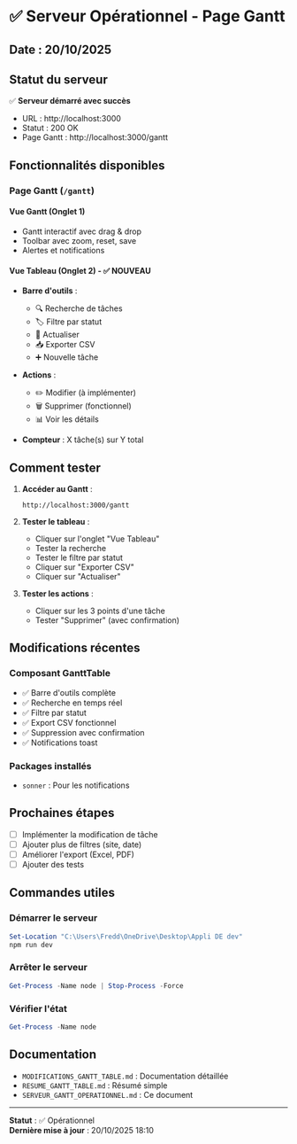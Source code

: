 # ✅ Serveur Opérationnel - Page Gantt

## Date : 20/10/2025

## Statut du serveur

✅ **Serveur démarré avec succès**
- URL : http://localhost:3000
- Statut : 200 OK
- Page Gantt : http://localhost:3000/gantt

## Fonctionnalités disponibles

### Page Gantt (`/gantt`)

#### Vue Gantt (Onglet 1)
- Gantt interactif avec drag & drop
- Toolbar avec zoom, reset, save
- Alertes et notifications

#### Vue Tableau (Onglet 2) - ✅ NOUVEAU
- **Barre d'outils** :
  - 🔍 Recherche de tâches
  - 🏷️ Filtre par statut
  - 🔄 Actualiser
  - 📥 Exporter CSV
  - ➕ Nouvelle tâche

- **Actions** :
  - ✏️ Modifier (à implémenter)
  - 🗑️ Supprimer (fonctionnel)
  - 📊 Voir les détails

- **Compteur** : X tâche(s) sur Y total

## Comment tester

1. **Accéder au Gantt** :
   ```
   http://localhost:3000/gantt
   ```

2. **Tester le tableau** :
   - Cliquer sur l'onglet "Vue Tableau"
   - Tester la recherche
   - Tester le filtre par statut
   - Cliquer sur "Exporter CSV"
   - Cliquer sur "Actualiser"

3. **Tester les actions** :
   - Cliquer sur les 3 points d'une tâche
   - Tester "Supprimer" (avec confirmation)

## Modifications récentes

### Composant GanttTable
- ✅ Barre d'outils complète
- ✅ Recherche en temps réel
- ✅ Filtre par statut
- ✅ Export CSV fonctionnel
- ✅ Suppression avec confirmation
- ✅ Notifications toast

### Packages installés
- `sonner` : Pour les notifications

## Prochaines étapes

- [ ] Implémenter la modification de tâche
- [ ] Ajouter plus de filtres (site, date)
- [ ] Améliorer l'export (Excel, PDF)
- [ ] Ajouter des tests

## Commandes utiles

### Démarrer le serveur
```powershell
Set-Location "C:\Users\Fredd\OneDrive\Desktop\Appli DE dev"
npm run dev
```

### Arrêter le serveur
```powershell
Get-Process -Name node | Stop-Process -Force
```

### Vérifier l'état
```powershell
Get-Process -Name node
```

## Documentation

- `MODIFICATIONS_GANTT_TABLE.md` : Documentation détaillée
- `RESUME_GANTT_TABLE.md` : Résumé simple
- `SERVEUR_GANTT_OPERATIONNEL.md` : Ce document

---

**Statut** : ✅ Opérationnel  
**Dernière mise à jour** : 20/10/2025 18:10


